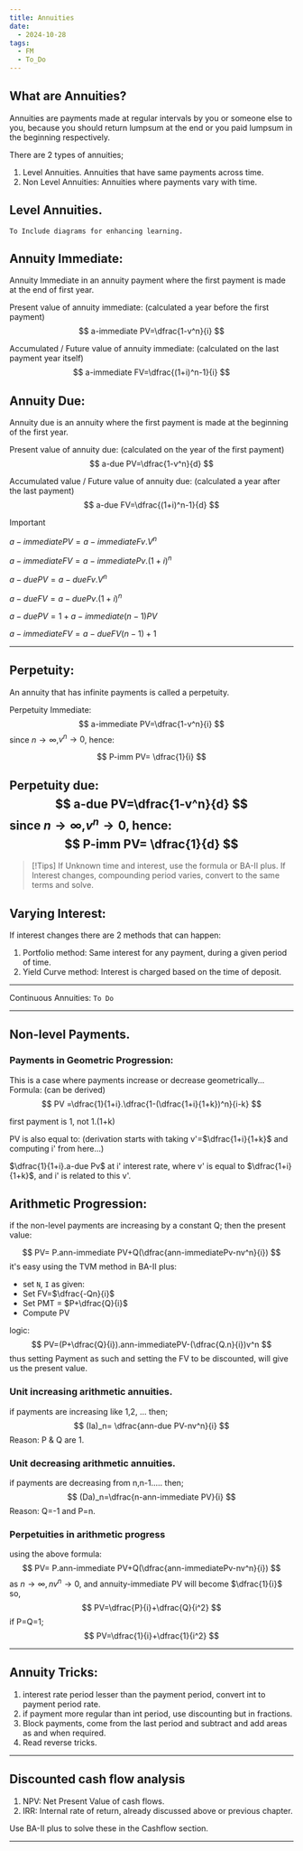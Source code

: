 ```yaml
---
title: Annuities
date:
  - 2024-10-28
tags:
  - FM
  - To_Do
---
```

## What are Annuities?
Annuities are payments made at regular intervals by you or someone else to you, because you should return lumpsum at the end or you paid lumpsum in the beginning respectively.


There are 2 types of annuities;
1. Level Annuities. Annuities that have same payments across time.
2. Non Level Annuities: Annuities where payments vary with time.

## Level Annuities.
`To Include diagrams for enhancing learning.`
## Annuity Immediate:

Annuity Immediate in an annuity payment where the first payment is made at the end of first year.

Present value of annuity immediate: (calculated a year before the first payment)
$$
a-immediate PV=\dfrac{1-v^n}{i}
$$

Accumulated / Future value of annuity immediate: (calculated on the last payment year itself)
$$
a-immediate FV=\dfrac{(1+i)^n-1}{i}
$$

## Annuity Due:
Annuity due is an annuity where the first payment is made at the beginning of the first year.

Present value of annuity due: (calculated on the year of the first payment)
$$
a-due PV=\dfrac{1-v^n}{d}
$$

Accumulated value / Future value of annuity due: (calculated a year after the last payment)
$$
a-due FV=\dfrac{(1+i)^n-1}{d}
$$

> [!important]
> $a-immediate PV =a-immediate Fv.V^n$
> 
> $a-immediate FV =a-immediate Pv.(1+i)^n$
> 
> $a-due PV =a-due Fv.V^n$
> 
> $a-due FV =a-due Pv.(1+i)^n$
> 
> $a-due PV = 1+ a-immediate (n-1) PV$
> 
> $a- immediate FV = a-due FV (n-1) +1$

---
## Perpetuity:
An annuity that has infinite payments is called a perpetuity.

Perpetuity Immediate:
$$
a-immediate PV=\dfrac{1-v^n}{i}
$$
since $n\rightarrow\infty$,$v^n\rightarrow0$, hence:

$$
P-imm PV= \dfrac{1}{i}
$$

Perpetuity due:
$$
a-due PV=\dfrac{1-v^n}{d}
$$
since $n\rightarrow\infty$,$v^n\rightarrow0$, hence:
$$
P-imm PV= \dfrac{1}{d}
$$
---
> [!Tips]
> If Unknown time and interest, use the formula or BA-II plus.
> If Interest changes, compounding period varies, convert to the same terms and solve.

## Varying Interest:
If interest changes there are 2 methods that can happen:
1. Portfolio method: Same interest for any payment, during a given period of time.
2. Yield Curve method: Interest is charged based on the time of deposit.

---
Continuous Annuities:
`To Do`




---

## Non-level Payments.
### Payments in Geometric Progression:
This is a case where payments increase or decrease geometrically...
Formula: (can be derived)
$$
PV =\dfrac{1}{1+i}.\dfrac{1-(\dfrac{1+i}{1+k})^n}{i-k}
$$

first payment is 1, not 1.(1+k)

PV is also equal to: (derivation starts with taking v'=$\dfrac{1+i}{1+k}$ and  computing i' from here...)

$\dfrac{1}{1+i}.a-due Pv$ at i' interest rate, where v' is equal to $\dfrac{1+i}{1+k}$, and i' is related to this v'.



## Arithmetic Progression:

if the non-level payments  are increasing by a constant Q;
then the present value:

$$
PV=  P.ann-immediate PV+Q(\dfrac{ann-immediatePv-nv^n}{i})
$$
it's easy using the TVM method in BA-II plus:
- set `N`, `I`  as given:
- Set FV=$\dfrac{-Qn}{i}$
- Set PMT = $P+\dfrac{Q}{i}$
- Compute PV

 logic:
 $$
 PV=(P+\dfrac{Q}{i}).ann-immediatePV-(\dfrac{Q.n}{i})v^n
$$
thus setting Payment as such and setting the FV to be discounted, will give us the present value.


### Unit increasing arithmetic annuities.
if payments are increasing like 1,2, ...
then;
$$
(Ia)_n= \dfrac{ann-due PV-nv^n}{i}
$$
Reason: P & Q are 1.

### Unit decreasing arithmetic annuities.
if payments are decreasing from n,n-1.....
then;
$$
(Da)_n=\dfrac{n-ann-immediate PV}{i}
$$
Reason: Q=-1 and P=n.

### Perpetuities in arithmetic progress

using the above formula:
$$
PV=  P.ann-immediate PV+Q(\dfrac{ann-immediatePv-nv^n}{i})
$$
as $n\rightarrow\infty, nv^n\rightarrow0$, and annuity-immediate PV will become $\dfrac{1}{i}$
so,
$$
PV=\dfrac{P}{i}+\dfrac{Q}{i^2}
$$
if P=Q=1;
$$
PV=\dfrac{1}{i}+\dfrac{1}{i^2}
$$

---
## Annuity Tricks:
1. interest rate period lesser than the payment period, convert int to payment period rate.
2. if payment more regular than int period, use discounting but in fractions.
3. Block payments, come from the last period and subtract and add areas as and when required.
4. Read reverse tricks.
---
## Discounted cash flow analysis

1. NPV: Net Present Value of cash flows.
2. IRR: Internal rate of return, already discussed above or previous chapter.

Use BA-II plus to solve these in the Cashflow section.

---







